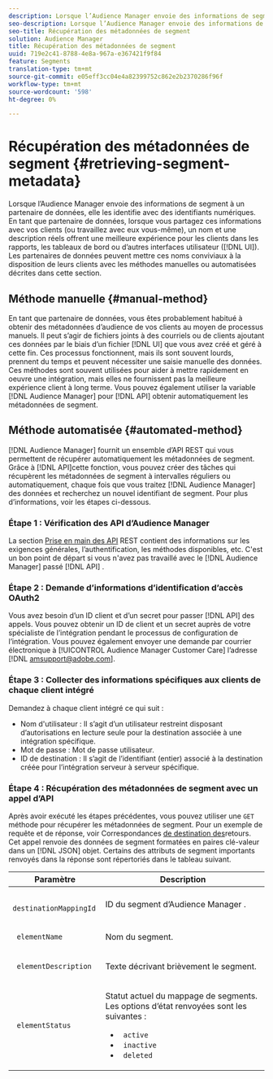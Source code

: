 ```yaml
---
description: Lorsque l’Audience Manager envoie des informations de segment à un partenaire de données, elle les identifie avec des identifiants numériques. En tant que partenaire de données, lorsque vous partagez ces informations avec vos clients (ou travaillez avec eux vous-même), un nom et une description réels offrent une meilleure expérience pour les clients dans les rapports, les tableaux de bord ou d’autres interfaces utilisateur (interface utilisateur). Les partenaires de données peuvent mettre ces noms conviviaux à la disposition de leurs clients avec les méthodes manuelles ou automatisées décrites dans cette section.
seo-description: Lorsque l’Audience Manager envoie des informations de segment à un partenaire de données, elle les identifie avec des identifiants numériques. En tant que partenaire de données, lorsque vous partagez ces informations avec vos clients (ou travaillez avec eux vous-même), un nom et une description réels offrent une meilleure expérience pour les clients dans les rapports, les tableaux de bord ou d’autres interfaces utilisateur (interface utilisateur). Les partenaires de données peuvent mettre ces noms conviviaux à la disposition de leurs clients avec les méthodes manuelles ou automatisées décrites dans cette section.
seo-title: Récupération des métadonnées de segment
solution: Audience Manager
title: Récupération des métadonnées de segment
uuid: 719e2c41-8788-4e8a-967a-e367421f9f84
feature: Segments
translation-type: tm+mt
source-git-commit: e05eff3cc04e4a82399752c862e2b2370286f96f
workflow-type: tm+mt
source-wordcount: '598'
ht-degree: 0%

---
```



# Récupération des métadonnées de segment {#retrieving-segment-metadata}

Lorsque l’Audience Manager envoie des informations de segment à un partenaire de données, elle les identifie avec des identifiants numériques. En tant que partenaire de données, lorsque vous partagez ces informations avec vos clients (ou travaillez avec eux vous-même), un nom et une description réels offrent une meilleure expérience pour les clients dans les rapports, les tableaux de bord ou d’autres interfaces utilisateur ([!DNL UI]). Les partenaires de données peuvent mettre ces noms conviviaux à la disposition de leurs clients avec les méthodes manuelles ou automatisées décrites dans cette section.

## Méthode manuelle {#manual-method}

En tant que partenaire de données, vous êtes probablement habitué à obtenir des métadonnées d’audience de vos clients au moyen de processus manuels. Il peut s’agir de fichiers joints à des courriels ou de clients ajoutant ces données par le biais d’un fichier [!DNL UI] que vous avez créé et géré à cette fin. Ces processus fonctionnent, mais ils sont souvent lourds, prennent du temps et peuvent nécessiter une saisie manuelle des données. Ces méthodes sont souvent utilisées pour aider à mettre rapidement en oeuvre une intégration, mais elles ne fournissent pas la meilleure expérience client à long terme. Vous pouvez également utiliser la variable [!DNL Audience Manager] pour [!DNL API] obtenir automatiquement les métadonnées de segment.

## Méthode automatisée {#automated-method}

[!DNL Audience Manager] fournit un ensemble d’API [](../../api/rest-api-main/rest-api-main.md) REST qui vous permettent de récupérer automatiquement les métadonnées de segment. Grâce à [!DNL API]cette fonction, vous pouvez créer des tâches qui récupèrent les métadonnées de segment à intervalles réguliers ou automatiquement, chaque fois que vous traitez [!DNL Audience Manager] des données et recherchez un nouvel identifiant de segment. Pour plus d’informations, voir les étapes ci-dessous.

### Étape 1 : Vérification des API d’Audience Manager

La section [Prise en main des API](../../api/rest-api-main/aam-api-getting-started.md) REST contient des informations sur les exigences générales, l’authentification, les méthodes disponibles, etc. C&#39;est un bon point de départ si vous n&#39;avez pas travaillé avec le [!DNL Audience Manager] passé [!DNL API] .

### Étape 2 : Demande d’informations d’identification d’accès OAuth2

Vous avez besoin d’un ID client et d’un secret pour passer [!DNL API] des appels. Vous pouvez obtenir un ID de client et un secret auprès de votre spécialiste de l’intégration pendant le processus de configuration de l’intégration. Vous pouvez également envoyer une demande par courrier électronique à [!UICONTROL Audience Manager Customer Care] l’adresse [!DNL amsupport@adobe.com].

### Étape 3 : Collecter des informations spécifiques aux clients de chaque client intégré

Demandez à chaque client intégré ce qui suit :

* Nom d&#39;utilisateur : Il s’agit d’un utilisateur restreint disposant d’autorisations en lecture seule pour la destination associée à une intégration spécifique.
* Mot de passe : Mot de passe utilisateur.
* ID de destination : Il s’agit de l’identifiant (entier) associé à la destination créée pour l’intégration serveur à serveur spécifique.

### Étape 4 : Récupération des métadonnées de segment avec un appel d’API

Après avoir exécuté les étapes précédentes, vous pouvez utiliser une `GET` méthode pour récupérer les métadonnées de segment. Pour un exemple de requête et de réponse, voir Correspondances [de destination des](../../api/rest-api-main/aam-api-destinations/aam-api-retrieve-destinations.md#return-dest-mappings)retours. Cet appel renvoie des données de segment formatées en paires clé-valeur dans un [!DNL JSON] objet. Certains des attributs de segment importants renvoyés dans la réponse sont répertoriés dans le tableau suivant.

<table id="table_446384AE9A36408A9C570CB7DB72C3D6"> 
 <thead> 
  <tr> 
   <th colname="col1" class="entry"> Paramètre </th> 
   <th colname="col2" class="entry"> Description </th> 
  </tr> 
 </thead>
 <tbody> 
  <tr> 
   <td colname="col1"> <p> <code> destinationMappingId</code> </p> </td> 
   <td colname="col2"> <p>ID du segment <span class="keyword"> d’Audience Manager</span> . </p> </td> 
  </tr> 
  <tr> 
   <td colname="col1"> <p> <code> elementName</code> </p> </td> 
   <td colname="col2"> <p>Nom du segment. </p> </td> 
  </tr> 
  <tr> 
   <td colname="col1"> <p> <code> elementDescription</code> </p> </td> 
   <td colname="col2"> <p>Texte décrivant brièvement le segment. </p> </td> 
  </tr> 
  <tr> 
   <td colname="col1"> <p> <code> elementStatus</code> </p> </td> 
   <td colname="col2"> <p>Statut actuel du mappage de segments. Les options d’état renvoyées sont les suivantes : </p> 
    <ul id="ul_BA3A1F5A773D4ECD9A1A3A1118BDDA8A"> 
     <li id="li_A12B858BD0AD4F35BCD50A4D113D86FF"> <code> active</code> </li> 
     <li id="li_98C04A861C2D4364B5FBD24498E8E9C5"> <code> inactive</code> </li> 
     <li id="li_1913A10948894FF3B507C0A3FE775CC1"> <code> deleted</code> </li> 
    </ul> </td> 
  </tr> 
 </tbody> 
</table>